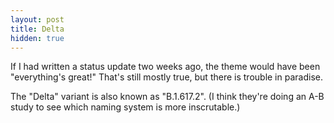 ```yaml
---
layout: post
title: Delta
hidden: true
---
```




If I had written a status update two weeks ago, the theme would have been "everything's great!"  That's still mostly true, but there is trouble in paradise.

The "Delta" variant is also known as "B.1.617.2".  (I think they're doing an A-B study to see which naming system is more inscrutable.) 
